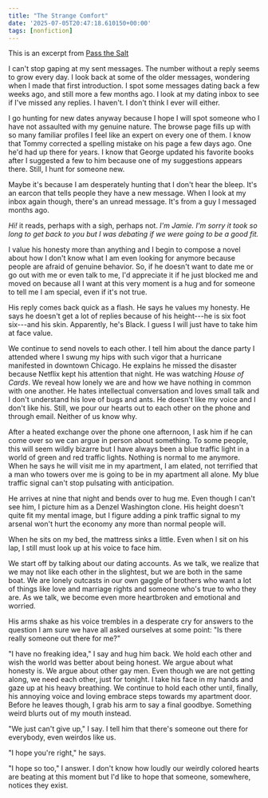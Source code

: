 ```yaml
---
title: "The Strange Comfort"
date: '2025-07-05T20:47:18.610150+00:00'
tags: [nonfiction]
---
```


This is an excerpt from [Pass the Salt](/books/)

I can't stop gaping at my sent messages. The number without a reply seems to grow every day. I look back at some of the older messages, wondering when I made that first introduction. I spot some messages dating back a few weeks ago, and still more a few months ago. I look at my dating inbox to see if I've missed any replies. I haven't. I don't think I ever will either.

I go hunting for new dates anyway because I hope I will spot someone who I have not assaulted with my genuine nature. The browse page fills up with so many familiar profiles I feel like an expert on every one of them. I know that Tommy corrected a spelling mistake on his page a few days ago. One he'd had up there for years. I know that George updated his favorite books after I suggested a few to him because one of my suggestions appears there. Still, I hunt for someone new.

Maybe it's because I am desperately hunting that I don't hear the bleep. It's an earcon that tells people they have a new message. When I look at my inbox again though, there's an unread message. It's from a guy I messaged months ago.

*Hi!* it reads, perhaps with a sigh, perhaps not. *I'm Jamie. I'm sorry it took so long to get back to you but I was debating if we were going to be a good fit.*

I value his honesty more than anything and I begin to compose a novel about how I don't know what I am even looking for anymore because people are afraid of genuine behavior. So, if he doesn't want to date me or go out with me or even talk to me, I'd appreciate it if he just blocked me and moved on because all I want at this very moment is a hug and for someone to tell me I am special, even if it's not true.

His reply comes back quick as a flash. He says he values my honesty. He says he doesn't get a lot of replies because of his height---he is six foot six---and his skin. Apparently, he's Black. I guess I will just have to take him at face value.

We continue to send novels to each other. I tell him about the dance party I attended where I swung my hips with such vigor that a hurricane manifested in downtown Chicago. He explains he missed the disaster because Netflix kept his attention that night. He was watching *House of Cards*. We reveal how lonely we are and how we have nothing in common with one another. He hates intellectual conversation and loves small talk and I don't understand his love of bugs and ants. He doesn't like my voice and I don't like his. Still, we pour our hearts out to each other on the phone and through email. Neither of us know why.

After a heated exchange over the phone one afternoon, I ask him if he can come over so we can argue in person about something. To some people, this will seem wildly bizarre but I have always been a blue traffic light in a world of green and red traffic lights. Nothing is normal to me anymore. When he says he will visit me in my apartment, I am elated, not terrified that a man who towers over me is going to be in my apartment all alone. My blue traffic signal can't stop pulsating with anticipation.

He arrives at nine that night and bends over to hug me. Even though I can't see him, I picture him as a Denzel Washington clone. His height doesn't quite fit my mental image, but I figure adding a pink traffic signal to my arsenal won't hurt the economy any more than normal people will.

When he sits on my bed, the mattress sinks a little. Even when I sit on his lap, I still must look up at his voice to face him.

We start off by talking about our dating accounts. As we talk, we realize that we may not like each other in the slightest, but we are both in the same boat. We are lonely outcasts in our own gaggle of brothers who want a lot of things like love and marriage rights and someone who's true to who they are. As we talk, we become even more heartbroken and emotional and worried.

His arms shake as his voice trembles in a desperate cry for answers to the question I am sure we have all asked ourselves at some point: "Is there really someone out there for me?"

"I have no freaking idea," I say and hug him back. We hold each other and wish the world was better about being honest. We argue about what honesty is. We argue about other gay men. Even though we are not getting along, we need each other, just for tonight. I take his face in my hands and gaze up at his heavy breathing. We continue to hold each other until, finally, his annoying voice and loving embrace steps towards my apartment door. Before he leaves though, I grab his arm to say a final goodbye. Something weird blurts out of my mouth instead.

"We just can't give up," I say. I tell him that there's someone out there for everybody, even weirdos like us.

"I hope you're right," he says.

"I hope so too," I answer. I don't know how loudly our weirdly colored hearts are beating at this moment but I'd like to hope that someone, somewhere, notices they exist.